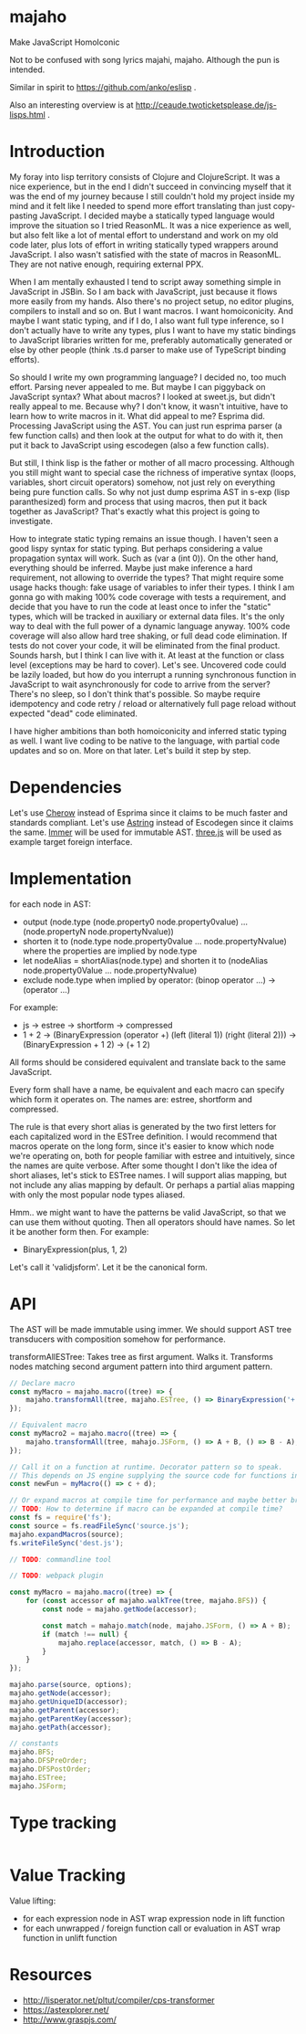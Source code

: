 # majaho

Make JavaScript HomoIconic

Not to be confused with song lyrics majahi, majaho. Although the pun is intended.

Similar in spirit to https://github.com/anko/eslisp .

Also an interesting overview is at http://ceaude.twoticketsplease.de/js-lisps.html .

# Introduction

My foray into lisp territory consists of Clojure and ClojureScript. It was a nice experience, but in the end I didn't succeed in convincing myself that it was the end of my journey because I still couldn't hold my project inside my mind and it felt like I needed to spend more effort translating than just copy-pasting JavaScript. I decided maybe a statically typed language would improve the situation so I tried ReasonML. It was a nice experience as well, but also felt like a lot of mental effort to understand and work on my old code later, plus lots of effort in writing statically typed wrappers around JavaScript. I also wasn't satisfied with the state of macros in ReasonML. They are not native enough, requiring external PPX.

When I am mentally exhausted I tend to script away something simple in JavaScript in JSBin. So I am back with JavaScript, just because it flows more easily from my hands. Also there's no project setup, no editor plugins, compilers to install and so on. But I want macros. I want homoiconicity. And maybe I want static typing, and if I do, I also want full type inference, so I don't actually have to write any types, plus I want to have my static bindings to JavaScript libraries written for me, preferably automatically generated or else by other people (think .ts.d parser to make use of TypeScript binding efforts).

So should I write my own programming language? I decided no, too much effort. Parsing never appealed to me. But maybe I can piggyback on JavaScript syntax? What about macros? I looked at sweet.js, but didn't really appeal to me. Because why? I don't know, it wasn't intuitive, have to learn how to write macros in it. What did appeal to me? Esprima did. Processing JavaScript using the AST. You can just run esprima parser (a few function calls) and then look at the output for what to do with it, then put it back to JavaScript using escodegen (also a few function calls).

But still, I think lisp is the father or mother of all macro processing. Although you still might want to special case the richness of imperative syntax (loops, variables, short circuit operators) somehow, not just rely on everything being pure function calls. So why not just dump esprima AST in s-exp (lisp paranthesized) form and process that using macros, then put it back together as JavaScript? That's exactly what this project is going to investigate.

How to integrate static typing remains an issue though. I haven't seen a good lispy syntax for static typing. But perhaps considering a value propagation syntax will work. Such as (var a (int 0)). On the other hand, everything should be inferred. Maybe just make inference a hard requirement, not allowing to override the types? That might require some usage hacks though: fake usage of variables to infer their types. I think I am gonna go with making 100% code coverage with tests a requirement, and decide that you have to run the code at least once to infer the "static" types, which will be tracked in auxiliary or external data files. It's the only way to deal with the full power of a dynamic language anyway. 100% code coverage will also allow hard tree shaking, or full dead code elimination. If tests do not cover your code, it will be eliminated from the final product. Sounds harsh, but I think I can live with it. At least at the function or class level (exceptions may be hard to cover). Let's see. Uncovered code could be lazily loaded, but how do you interrupt a running synchronous function in JavaScript to wait asynchronously for code to arrive from the server? There's no sleep, so I don't think that's possible. So maybe require idempotency and code retry / reload or alternatively full page reload without expected "dead" code eliminated.

I have higher ambitions than both homoiconicity and inferred static typing as well. I want live coding to be native to the language, with partial code updates and so on. More on that later. Let's build it step by step.

# Dependencies

Let's use [Cherow](https://github.com/cherow/cherow) instead of Esprima since it claims to be much faster and standards compliant.
Let's use [Astring](https://github.com/davidbonnet/astring) instead of Escodegen since it claims the same.
[Immer](https://github.com/mweststrate/immer) will be used for immutable AST.
[three.js](https://github.com/mrdoob/three.js/) will be used as example target foreign interface.

# Implementation

for each node in AST:
 - output (node.type (node.property0 node.property0value) ... (node.propertyN node.propertyNvalue))
 - shorten it to (node.type node.property0value ... node.propertyNvalue) where the properties are implied by node.type
 - let nodeAlias = shortAlias(node.type) and shorten it to (nodeAlias node.property0Value ... node.propertyNvalue)
 - exclude node.type when implied by operator: (binop operator ...) -> (operator ...)

For example:
 - js -> estree -> shortform -> compressed
 - 1 + 2 -> (BinaryExpression (operator +) (left (literal 1)) (right (literal 2))) -> (BinaryExpression + 1 2) -> (+ 1 2)
 
All forms should be considered equivalent and translate back to the same JavaScript.

Every form shall have a name, be equivalent and each macro can specify which form it operates on.
The names are: estree, shortform and compressed.

The rule is that every short alias is generated by the two first letters for each capitalized word in the ESTree definition.
I would recommend that macros operate on the long form, since it's easier to know which node we're operating on,
both for people familiar with estree and intuitively, since the names are quite verbose.
After some thought I don't like the idea of short aliases, let's stick to ESTree names.
I will support alias mapping, but not include any alias mapping by default.
Or perhaps a partial alias mapping with only the most popular node types aliased.

Hmm.. we might want to have the patterns be valid JavaScript, so that we can use them without quoting.
Then all operators should have names. So let it be another form then. For example:
 - BinaryExpression(plus, 1, 2)

Let's call it 'validjsform'. Let it be the canonical form.

# API

The AST will be made immutable using immer.
We should support AST tree transducers with composition somehow for performance.

transformAllESTree: Takes tree as first argument. Walks it.
Transforms nodes matching second argument pattern into third argument pattern.

```javascript
// Declare macro
const myMacro = majaho.macro((tree) => {
    majaho.transformAll(tree, majaho.ESTree, () => BinaryExpression('+', A, B), () => BinaryExpression('-', B, A));
});

// Equivalent macro
const myMacro2 = majaho.macro((tree) => {
    majaho.transformAll(tree, mahajo.JSForm, () => A + B, () => B - A);
});

// Call it on a function at runtime. Decorator pattern so to speak.
// This depends on JS engine supplying the source code for functions in its object.
const newFun = myMacro(() => c + d);

// Or expand macros at compile time for performance and maybe better browser support (?)
// TODO: How to determine if macro can be expanded at compile time?
const fs = require('fs');
const source = fs.readFileSync('source.js');
majaho.expandMacros(source);
fs.writeFileSync('dest.js');

// TODO: commandline tool

// TODO: webpack plugin
```

```javascript
const myMacro = majaho.macro((tree) => {
    for (const accessor of majaho.walkTree(tree, majaho.BFS)) {
        const node = majaho.getNode(accessor);

        const match = mahajo.match(node, majaho.JSForm, () => A + B);
        if (match !== null) {
            majaho.replace(accessor, match, () => B - A);
        }
    }
});

majaho.parse(source, options);
majaho.getNode(accessor);
majaho.getUniqueID(accessor);
majaho.getParent(accessor);
majaho.getParentKey(accessor);
majaho.getPath(accessor);

// constants
majaho.BFS;
majaho.DFSPreOrder;
majaho.DFSPostOrder;
majaho.ESTree;
majaho.JSForm;
```

# Type tracking

```javascript

```

# Value Tracking

Value lifting:
 - for each expression node in AST wrap expression node in lift function
 - for each unwrapped / foreign function call or evaluation in AST wrap function in unlift function


 # Resources
  - http://lisperator.net/pltut/compiler/cps-transformer
  - https://astexplorer.net/
  - http://www.graspjs.com/
